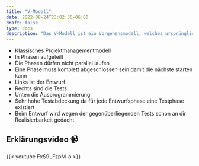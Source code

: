 ```yaml
---
title: "V-Modell"
date: 2022-08-24T23:02:36-06:00
draft: false
type: docs
description: "Das V-Modell ist ein Vorgehensmodell, welches ursprünglich für die Softwareentwicklung konzipiert wurde. Ähnlich dem Wasserfallmodell organisiert es den Softwareentwicklungsprozess in Phasen und fügt noch Phasen zu Qualitätssicherung hinzu."
---
```


- Klassisches Projektmanagementmodell
- In Phasen aufgeteilt
- Die Phasen dürfen nicht parallel laufen
- Eine Phase muss komplett abgeschlossen sein damit die nächste starten kann
- Links ist der Entwurf
- Rechts sind die Tests
- Unten die Ausprogrammierung
- Sehr hohe Testabdeckung da für jede Entwurfsphase eine Testphase existiert
- Beim Entwurf wird wegen der gegenüberliegenden Tests schon an dir Realisierbarkeit gedacht

## Erklärungsvideo 📹

{{< youtube FxS9LFzpM-o >}}
